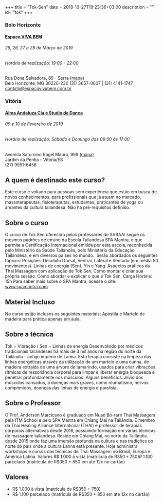 +++
title = "Tok-Sen"
date = 2018-10-27T19:23:36+03:00
description = ""
id= "tok"
+++

### Belo Horizonte
#### [Espaço VIVA BEM](https://www.vivabemespacoholistico.com.br) 
###### 25, 26, 27 e 28 de Março de 2019
###### Horário de realização: 19:00 - 22:00
Rua Dona Salvadora, 89 - Serra   [(mapa)](https://goo.gl/maps/EBh7uivfFe92)  
Belo Horizonte, MG 30220-230
(31) 3657-0607 | (31) 4141-1747  
[contato@espacovivabem.com.br](contato@espacovivabem.com.br) 


### Vitória
#### [Alma Andaluza Cia e Studio de Dança](http://www.almaandaluza.com.br)
###### 09 e 10 de Fevereiro de 2019
###### Horário de realização: Sábado e Domingo das 09:00 às 17:00  
Avenida Saturnino Ragel Mauro, 999  [(mapa)](https://goo.gl/maps/V5w2kocXmZ62)  
Jardim da Penha - Vitória/ES  
(27) 9951-6456  


## A quem é destinado este curso?
Este curso é voltado para pessoas sem experiência que estão em busca de novos conhecimentos, para profissionais que já atuam no mercado, massoterapeutas, fisioteraputas, estudantes, praticantes de yoga ou amantes da cultura tailandesa. Não há pré-requisitos definido.
## Sobre o curso
O curso de Tok Sen oferecido pelos professores do SABAAI segue os mesmos padrões de ensino da Escola Tailandesa SPA Mantra, o que permite a Certificação Internacional emitida por esta escola, reconhecida pelo Ministério da Saúde Tailandês, pelo Ministério da Educação Tailandesa, e em diversos países no mundo. ​ Serão abordados os seguintes tópicos: ​ Posições: Decúbito Dorsal, Ventral, Lateral e Sentado (em média 50 movimentos). Linhas de energia (Sen), Yin e Yang. Aspectos práticos da Thai Massagem com aplicação de Tok Sen. Como montar e criar sua própria sessão. Como abordar e explicar o que é Tok Sen.
​Carga Horária: 15h
Para saber mais sobre o SPA Mantra, acesse o site: www.spamantra.com
​
## Material Incluso
No curso estão inclusos os seguintes materiais: Apostila e Martelo de madeira para prática apenas em aula.

## Sobre a técnica
Tok = Vibração / Sen = Linhas de energia
Desenvolvido por médicos tradicionais tailandeses há mais de 3 mil anos na região do norte da Tailândia - antigo império de Lanna. Esta terapia consiste na limpeza das linhas energéticas através da utilização de um martelo e uma cunha, de madeira extraída de uma árvore de tamarindo, usados para criar vibrações rítmicas de ressonância corporal para limpar e liberar energia bloqueada e penetrar profundamente nos músculos. Alguns benefícios: alívio dos músculos cansados, a doenças mais graves, como reumatismo, nervos comprimidos, doenças das linhas de energia e paralisia.
​
## Sobre o Professor
O Prof. Anderson Marcicano é graduado em Nuad Bo-rarn Thai Massagem pela ITM School e pelo SPA Mantra em Chiang Mai na Tailândia. É membro da Thai Healing Alliance International (THAI) e professor de terapias corporais alternativas desde 2016, possuindo formação em várias técnicas de massagem tailandesa. Reside em Chiang Mai, no norte da Tailândia, desde 2015 onde faz uma imersão profunda na cultura e nas tradições do norte do país onde a cultura Lanna está presente. Hoje administra workshops e cursos das técnicas de Thai Massagem no Brasil, Europa e América Latina.
Valores R$ 1.000 a vista (matrícula de R$350 + 750) R$ 1.100 parcelado (matrícula de R$350 + 850 em até 12x no cartão)

## Valores
- R$ 1.000 à vista (matrícula de R$350 + 750)
- R$ 1.100 parcelado (matrícula de R$350 + 850 em até 12x no cartão)